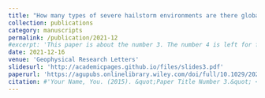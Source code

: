 ```yaml
---
title: "How many types of severe hailstorm environments are there globally?"
collection: publications
category: manuscripts
permalink: /publication/2021-12
#excerpt: 'This paper is about the number 3. The number 4 is left for future work.'
date: 2021-12-16
venue: 'Geophysical Research Letters'
slidesurl: 'http://academicpages.github.io/files/slides3.pdf'
paperurl: 'https://agupubs.onlinelibrary.wiley.com/doi/full/10.1029/2021GL095485'
citation: #'Your Name, You. (2015). &quot;Paper Title Number 3.&quot; <i>Journal 1</i>. 1(3).'
---
```

